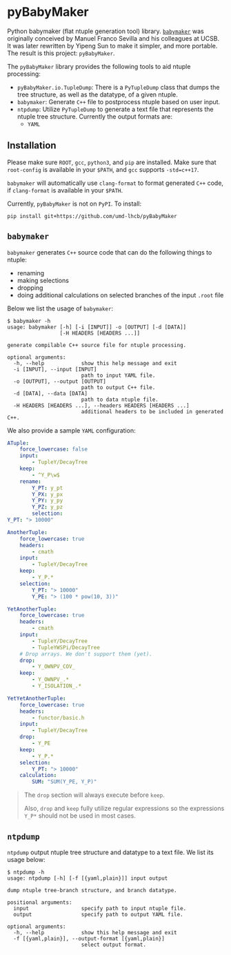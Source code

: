 # pyBabyMaker
Python babymaker (flat ntuple generation tool) library. [`babymaker`](https://github.com/manuelfs/babymaker)
was originally conceived by Manuel Franco Sevilla and his colleagues
at UCSB. It was later rewritten by Yipeng Sun to make it simpler, and more
portable. The result is this project: `pyBabyMaker`.

The `pyBabyMaker` library provides the following tools to aid ntuple
processing:
* `pyBabyMaker.io.TupleDump`: There is a `PyTupleDump` class that dumps the
  tree structure, as well as the datatype, of a given ntuple.
* `babymaker`: Generate `C++` file to postprocess ntuple based on user input.
* `ntpdump`: Utilize `PyTupleDump` to generate a text file that represents the
  ntuple tree structure. Currently the output formats are:
  * `YAML`


## Installation
Please make sure `ROOT`, `gcc`, `python3`, and `pip` are installed. Make sure
that `root-config` is available in your `$PATH`, and `gcc` supports `-std=c++17`.

`babymaker` will automatically use `clang-format` to format generated `C++`
code, if `clang-format` is available in your `$PATH`.

Currently, `pyBabyMaker` is not on `PyPI`. To install:
```
pip install git+https://github.com/umd-lhcb/pyBabyMaker
```


## `babymaker`
`babymaker` generates `C++` source code that can do the following things to
ntuple:
* renaming
* making selections
* dropping
* doing additional calculations on selected branches of the input `.root` file

Below we list the usage of `babymaker`:
```
$ babymaker -h
usage: babymaker [-h] [-i [INPUT]] -o [OUTPUT] [-d [DATA]]
                 [-H HEADERS [HEADERS ...]]

generate compilable C++ source file for ntuple processing.

optional arguments:
  -h, --help            show this help message and exit
  -i [INPUT], --input [INPUT]
                        path to input YAML file.
  -o [OUTPUT], --output [OUTPUT]
                        path to output C++ file.
  -d [DATA], --data [DATA]
                        path to data ntuple file.
  -H HEADERS [HEADERS ...], --headers HEADERS [HEADERS ...]
                        additional headers to be included in generated C++.
```

We also provide a sample `YAML` configuration:
```yaml
ATuple:
    force_lowercase: false
    input:
        - TupleY/DecayTree
    keep:
        - ^Y_P\w$
    rename:
        Y_PT: y_pt
        Y_PX: y_px
        Y_PY: y_py
        Y_PZ: y_pz
        selection:
Y_PT: "> 10000"

AnotherTuple:
    force_lowercase: true
    headers:
        - cmath
    input:
        - TupleY/DecayTree
    keep:
        - Y_P.*
    selection:
        Y_PT: "> 10000"
        Y_PE: "> (100 * pow(10, 3))"

YetAnotherTuple:
    force_lowercase: true
    headers:
        - cmath
    input:
        - TupleY/DecayTree
        - TupleYWSPi/DecayTree
    # Drop arrays. We don't support them (yet).
    drop:
        - Y_OWNPV_COV_
    keep:
        - Y_OWNPV_.*
        - Y_ISOLATION_.*

YetYetAnotherTuple:
    force_lowercase: true
    headers:
        - functor/basic.h
    input:
        - TupleY/DecayTree
    drop:
        - Y_PE
    keep:
        - Y_P.*
    selection:
        Y_PT: "> 10000"
    calculation:
        SUM: "SUM(Y_PE, Y_P)"
```

> The `drop` section will always execute before `keep`.
>
> Also, `drop` and `keep` fully utilize regular expressions so the expressions
> `Y_P*` should not be used in most cases.


## `ntpdump`
`ntpdump` output ntuple tree structure and datatype to a text file. We list its
usage below:

```
$ ntpdump -h
usage: ntpdump [-h] [-f [{yaml,plain}]] input output

dump ntuple tree-branch structure, and branch datatype.

positional arguments:
  input                 specify path to input ntuple file.
  output                specify path to output YAML file.

optional arguments:
  -h, --help            show this help message and exit
  -f [{yaml,plain}], --output-format [{yaml,plain}]
                        select output format.
```

